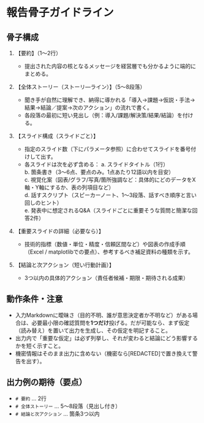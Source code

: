 # 報告骨子ガイドライン

## 骨子構成

1) 【要約】（1〜2行）
   - 提出された内容の核となるメッセージを経営層でも分かるように端的にまとめる。

2) 【全体ストーリー（ストーリ―ライン）】（5〜8段落）
   - 聞き手が自然に理解でき、納得に導かれる「導入→課題→仮説・手法→結果→結論／提案→次のアクション」の流れで書く。
   - 各段落の最初に短い見出し（例：導入/課題/解決策/結果/結論）を付ける。

3) 【スライド構成（スライドごと）】
   - 指定のスライド数（下にパラメータ参照）に合わせてスライドを番号付けして出す。
   - 各スライドは次を必ず含める：
     a. スライドタイトル（1行）  
     b. 箇条書き（3〜6点、要点のみ。1点あたり12語以内を目安）  
     c. 視覚化案（図表/グラフ/写真/箇所強調など：具体的にどのデータをX軸・Y軸にするか、表の列項目など）  
     d. 話すスクリプト（スピーカーノート、1〜3段落、話すべき順序と言い回しのヒント）  
     e. 発表中に想定されるQ&A（スライドごとに重要そうな質問と簡潔な回答2件）

4) 【重要スライドの詳細（必要なら）】
   - 技術的指標（数値・単位・精度・信頼区間など）や図表の作成手順（Excel / matplotlibでの要点）、参考するべき補足資料の種類を示す。

5) 【結論と次アクション（短い行動計画）】
   - 3つ以内の具体的アクション（責任者候補・期限・期待される成果）

   
## 動作条件・注意

- 入力Markdownに曖昧さ（目的不明、誰が意思決定者か不明など）がある場合は、必要最小限の確認質問を**1つだけ**投げる。だが可能なら、まず仮定（読み替え）を置いて出力を生成し、その仮定を明記すること。
- 出力内で「重要な仮定」は必ず列挙し、それが変わると結論にどう影響するかを短く示すこと。
- 機密情報はそのまま出力に含めない（機密なら[REDACTED]で置き換えて警告を出す）。


## 出力例の期待（要点）

- `# 要約` … 2行
- `# 全体ストーリー` … 5〜8段落（見出し付き）
- `# 結論と次アクション` … 箇条3つ以内